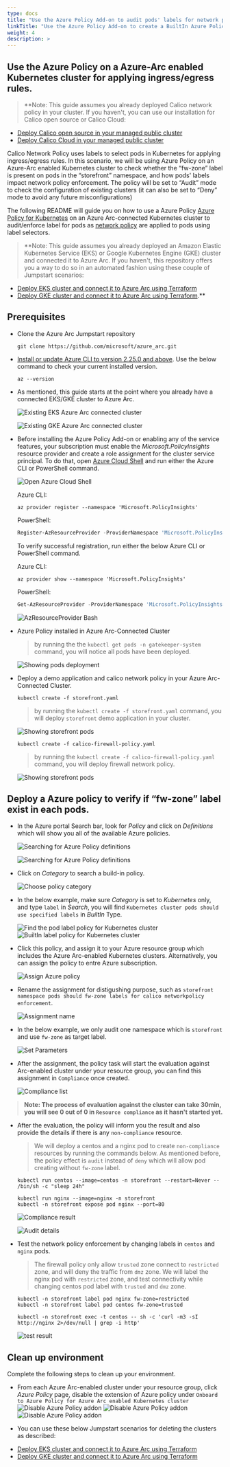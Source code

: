 ```yaml
---
type: docs
title: "Use the Azure Policy Add-on to audit pods' labels for network policy"
linkTitle: "Use the Azure Policy Add-on to create a BuiltIn Azure Policy for auditing pods' labels for network policy enforcement"
weight: 4
description: >
---
```


## Use the Azure Policy on a Azure-Arc enabled Kubernetes cluster for applying ingress/egress rules. 

> **Note: This guide assumes you already deployed Calico network policy in your cluster. If you haven't, you can use our installation for Calico open source or Calico Cloud:
- [Deploy Calico open source in your managed public cluster](https://projectcalico.docs.tigera.io/getting-started/kubernetes/managed-public-cloud/)
- [Deploy Calico Cloud in your managed public cluster](https://projectcalico.docs.tigera.io/calico-enterprise/)


Calico Network Policy uses labels to select pods in Kubernetes for applying ingress/egress rules. 
In this scenario, we will be using Azure Policy on an Azure-Arc enabled Kubernetes cluster to check whether the “fw-zone” label is present on pods in the “storefront” namespace, and how pods' labels impact network policy enforcement.
The policy will be set to “Audit” mode to check the configuration of existing clusters (it can also be set to “Deny” mode to avoid any future misconfigurations)


The following README will guide you on how to use a Azure Policy [Azure Policy for Kubernetes](https://docs.microsoft.com/en-us/azure/governance/policy/concepts/policy-for-kubernetes#:~:text=Azure%20Policy%20extends%20Gatekeeper%20v3,Kubernetes%20clusters%20from%20one%20place.) on an Azure Arc-connected Kubernetes cluster to audit/enforce label for pods as [network policy](https://projectcalico.docs.tigera.io/about/about-network-policy) are applied to pods using label selectors.

> **Note: This guide assumes you already deployed an Amazon Elastic Kubernetes Service (EKS) or Google Kubernetes Engine (GKE) cluster and connected it to Azure Arc. If you haven't, this repository offers you a way to do so in an automated fashion using these couple of Jumpstart scenarios:
- [Deploy EKS cluster and connect it to Azure Arc using Terraform](https://azurearcjumpstart.io/azure_arc_jumpstart/azure_arc_k8s/eks/eks_terraform/)
- [Deploy GKE cluster and connect it to Azure Arc using Terraform](https://azurearcjumpstart.io/azure_arc_jumpstart/azure_arc_k8s/gke/gke_terraform/).**


## Prerequisites

* Clone the Azure Arc Jumpstart repository

    ```shell
    git clone https://github.com/microsoft/azure_arc.git
    ```

* [Install or update Azure CLI to version 2.25.0 and above](https://docs.microsoft.com/en-us/cli/azure/install-azure-cli?view=azure-cli-latest). Use the below command to check your current installed version.

  ```shell
  az --version
  ```

* As mentioned, this guide starts at the point where you already have a connected EKS/GKE cluster to Azure Arc.

    ![Existing EKS Azure Arc connected cluster](./01.png)

    ![Existing GKE Azure Arc connected cluster](./02.png)

* Before installing the Azure Policy Add-on or enabling any of the service features, your subscription must enable the _Microsoft.PolicyInsights_ resource provider and create a role assignment for the cluster service principal. To do that, open [Azure Cloud Shell](https://shell.azure.com/) and run either the Azure CLI or PowerShell command.

    ![Open Azure Cloud Shell](./03.png)

    Azure CLI:

    ```shell
    az provider register --namespace 'Microsoft.PolicyInsights'
    ```

    PowerShell:

    ```powershell
    Register-AzResourceProvider -ProviderNamespace 'Microsoft.PolicyInsights'
    ```

    To verify successful registration, run either the below Azure CLI or PowerShell command.

    Azure CLI:

    ```shell
    az provider show --namespace 'Microsoft.PolicyInsights'
    ```

    PowerShell:

    ```powershell
    Get-AzResourceProvider -ProviderNamespace 'Microsoft.PolicyInsights'
    ```

    ![AzResourceProvider Bash](./04.png)


* Azure Policy installed in Azure Arc-Connected Cluster

  > by running the the ```kubectl get pods -n gatekeeper-system ``` command, you will notice all pods have been deployed.

  ![Showing pods deployment](./05.png)


* Deploy a demo application and calico network policy in your Azure Arc-Connected Cluster.
  ```shell
  kubectl create -f storefront.yaml
  ```
  > by running the  ```kubectl create -f storefront.yaml``` command, you will deploy `storefront` demo application in your cluster.

  ![Showing storefront pods](./20.png)

  ```shell
  kubectl create -f calico-firewall-policy.yaml
  ```
  > by running the  ```kubectl create -f calico-firewall-policy.yaml``` command, you will deploy firewall network policy.

  ![Showing storefront pods](./21.png)


## Deploy a Azure policy to verify if “fw-zone” label exist in each pods. 

* In the Azure portal Search bar, look for _Policy_ and click on _Definitions_ which will show you all of the available Azure policies.

    ![Searching for Azure Policy definitions](./06.png)

    ![Searching for Azure Policy definitions](./07.png)

* Click on _Category_ to search a build-in policy. 

    ![Choose policy category](./08.png)

* In the below example, make sure _Category_ is set to _Kubernetes_ only, and type `label` in _Search_, you will find `Kubernetes cluster pods should use specified labels` in _BuiltIn_ Type.

    ![Find the pod label policy for Kubernetes cluster](./09.png)
    ![BuiltIn label policy for Kubernetes cluster](./10.png)

* Click this policy, and assign it to your Azure resource group which includes the Azure Arc-enabled Kubernetes clusters. Alternatively, you can assign the policy to entre Azure subscription.
  
  ![Assign Azure policy ](./11.png) 

* Rename the assignment for distigushing purpose, such as `storefront namespace pods should fw-zone labels for calico networkpolicy enforcement`.

  ![Assignment name](./12.png)

* In the below example, we only audit one namespace which is `storefront` and use `fw-zone` as target label.

  ![Set Parameters](./13.png)

* After the assignment, the policy task will start the evaluation against Arc-enabled cluster under your resource group, you can find this assignment in `Compliance` once created. 

  ![Compliance list](./14.png)

> **Note: The process of evaluation against the cluster can take 30min, you will see 0 out of 0 in `Resource compliance` as it hasn't started yet.**


* After the evaluation, the policy will inform you the result and also provide the details if there is any `non-compliance` resource.  

  > We will deploy a centos and a nginx pod to create `non-compliance` resources by running the commands below. As mentioned before, the policy effect is `audit` instead of `deny` which will allow pod creating without `fw-zone` label.

  ```shell
  kubectl run centos --image=centos -n storefront --restart=Never -- /bin/sh -c "sleep 24h"
  ```

  ```shell
  kubectl run nginx --image=nginx -n storefront
  kubectl -n storefront expose pod nginx --port=80
  ```
  
  ![Compliance result](./15.png)

  ![Audit details](./16.png)


* Test the network policy enforcement by changing labels in `centos` and `nginx` pods. 

  > The firewall policy only allow `trusted` zone connect to `restricted` zone, and will deny the traffic from `dmz` zone. We will label the nginx pod with `restricted` zone, and test connectivity while changing centos pod label with `trusted` and `dmz` zone. 

  ```shell
  kubectl -n storefront label pod nginx fw-zone=restricted
  kubectl -n storefront label pod centos fw-zone=trusted
  ```

  ```shell
  kubectl -n storefront exec -t centos -- sh -c 'curl -m3 -sI http://nginx 2>/dev/null | grep -i http'
  ```

  ![test result](./22.png)



## Clean up environment

Complete the following steps to clean up your environment.

* From each Azure Arc-enabled cluster under your resource group, click _Azure Policy_ page, disable the extension of Azure policy under `Onboard to Azure Policy for Azure Arc enabled Kubernetes cluster`
    ![Disable Azure Policy addon](./17.png)
    ![Disable Azure Policy addon](./18.png)
    ![Disable Azure Policy addon](./19.png)


* You can use these below Jumpstart scenarios for deleting the clusters as described:
- [Deploy EKS cluster and connect it to Azure Arc using Terraform](https://azurearcjumpstart.io/azure_arc_jumpstart/azure_arc_k8s/eks/eks_terraform/)
- [Deploy GKE cluster and connect it to Azure Arc using Terraform](https://azurearcjumpstart.io/azure_arc_jumpstart/azure_arc_k8s/gke/gke_terraform/)

